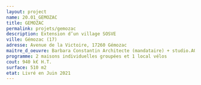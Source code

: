 ```yaml
---
layout: project
name: 20.01_GEMOZAC
title: GEMOZAC
permalink: projets/gemozac
description: Extension d’un village SOSVE
ville: Gémozac (17)
adresse: Avenue de la Victoire, 17260 Gémozac
maitre_d_oeuvre: Barbara Constantin Architecte (mandataire) + studio.AQUI
programme: 2 maisons individuelles groupées et 1 local vélos
cout: 940 k€ H.T.
surface: 510 m2
etat: Livré en Juin 2021
---
```

